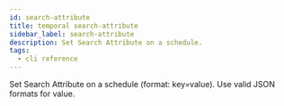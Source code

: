 ```yaml
---
id: search-attribute
title: temporal search-attribute
sidebar_label: search-attribute
description: Set Search Attribute on a schedule.
tags:
  - cli reference
---
```


Set Search Attribute on a schedule (format: key=value).
Use valid JSON formats for value.
